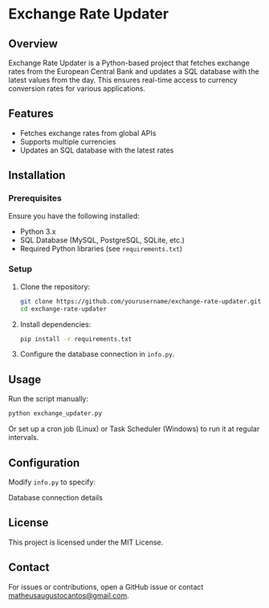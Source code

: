 # Exchange Rate Updater

## Overview

Exchange Rate Updater is a Python-based project that fetches exchange rates from the European Central Bank and updates a SQL database with the latest values from the day. This ensures real-time access to currency conversion rates for various applications.

## Features
- Fetches exchange rates from global APIs
- Supports multiple currencies
- Updates an SQL database with the latest rates

## Installation

### Prerequisites
Ensure you have the following installed:
- Python 3.x
- SQL Database (MySQL, PostgreSQL, SQLite, etc.)
- Required Python libraries (see `requirements.txt`)

### Setup
1. Clone the repository:
   ```sh
   git clone https://github.com/yourusername/exchange-rate-updater.git
   cd exchange-rate-updater
   ```
2. Install dependencies:
   ```sh
   pip install -r requirements.txt
   ```
3. Configure the database connection in `info.py`.

## Usage
Run the script manually:
```sh
python exchange_updater.py
```
Or set up a cron job (Linux) or Task Scheduler (Windows) to run it at regular intervals.

## Configuration

Modify `info.py` to specify:

Database connection details

## License

This project is licensed under the MIT License.

## Contact

For issues or contributions, open a GitHub issue or contact matheusaugustocantos@gmail.com.